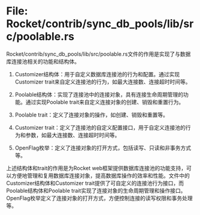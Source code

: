 # File: Rocket/contrib/sync_db_pools/lib/src/poolable.rs

Rocket/contrib/sync_db_pools/lib/src/poolable.rs文件的作用是实现了与数据库连接池相关的功能和结构体。

1. Customizer结构体：用于自定义数据库连接池的行为和配置。通过实现Customizer trait来自定义连接池的行为，如最大连接数、连接超时时间等。

2. Poolable结构体：实现了连接池中的连接对象，具有连接生命周期管理的功能。通过实现Poolable trait来自定义连接对象的创建、销毁和重置行为。

3. Poolable trait：定义了连接对象的操作，如创建、销毁和重置等。

4. Customizer trait：定义了连接池的自定义配置接口，用于自定义连接池的行为和参数，如最大连接数、连接超时时间等。

5. OpenFlag枚举：定义了连接对象的打开方式，包括读写、只读和非事务方式等。

上述结构体和trait的作用是为Rocket web框架提供数据库连接池的功能支持，可以方便地管理和复用数据库连接对象，提高数据库操作的效率和性能。文件中的Customizer结构体和Customizer trait提供了可自定义的连接池行为接口，而Poolable结构体和Poolable trait实现了连接对象的生命周期管理和操作接口。OpenFlag枚举定义了连接对象的打开方式，方便控制连接的读写权限和事务处理等。

